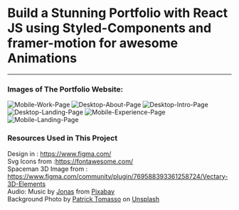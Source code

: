 # Build a Stunning Portfolio with React JS using Styled-Components and framer-motion for awesome Animations

----------------------------------------------------------------------------------------------

### Images of The Portfolio Website:
![Mobile-Work-Page](https://github.com/AnujTiwari-Student/My-Portfolio/assets/58434371/dd34b12b-8987-4390-b66f-e7e924c285fe)
![Desktop-About-Page](https://github.com/AnujTiwari-Student/My-Portfolio/assets/58434371/7d792ef1-ad8d-470f-b484-b90e6520d19c)
![Desktop-Intro-Page](https://github.com/AnujTiwari-Student/My-Portfolio/assets/58434371/39f4c649-0d79-4818-9d93-f4d6b55b5739)
![Desktop-Landing-Page](https://github.com/AnujTiwari-Student/My-Portfolio/assets/58434371/376b24a5-b64b-4ab9-a63c-06df9c0542e0)
![Mobile-Experience-Page](https://github.com/AnujTiwari-Student/My-Portfolio/assets/58434371/d7e98956-93fc-412e-94c8-48d0ab91fdb1)
![Mobile-Landing-Page](https://github.com/AnujTiwari-Student/My-Portfolio/assets/58434371/2f0a3266-3ac2-4f56-9e59-71e905a372e7)


### Resources Used in This Project

Design in : https://www.figma.com/ <br />
Svg Icons from :https://fontawesome.com/  <br />
Spaceman 3D Image from : https://www.figma.com/community/plugin/769588393361258724/Vectary-3D-Elements <br />
Audio: Music by <a href="https://pixabay.com/users/itswatr-12344345/?utm_source=link-attribution&amp;utm_medium=referral&amp;utm_campaign=music&amp;utm_content=1167">Jonas</a> from <a href="https://pixabay.com/music//?utm_source=link-attribution&amp;utm_medium=referral&amp;utm_campaign=music&amp;utm_content=1167">Pixabay</a> <br />
Background Photo by <a href="https://unsplash.com/@impatrickt?utm_source=unsplash&utm_medium=referral&utm_content=creditCopyText">Patrick Tomasso</a> on <a href="https://unsplash.com/s/photos/news-paper?utm_source=unsplash&utm_medium=referral&utm_content=creditCopyText">Unsplash</a>
  




